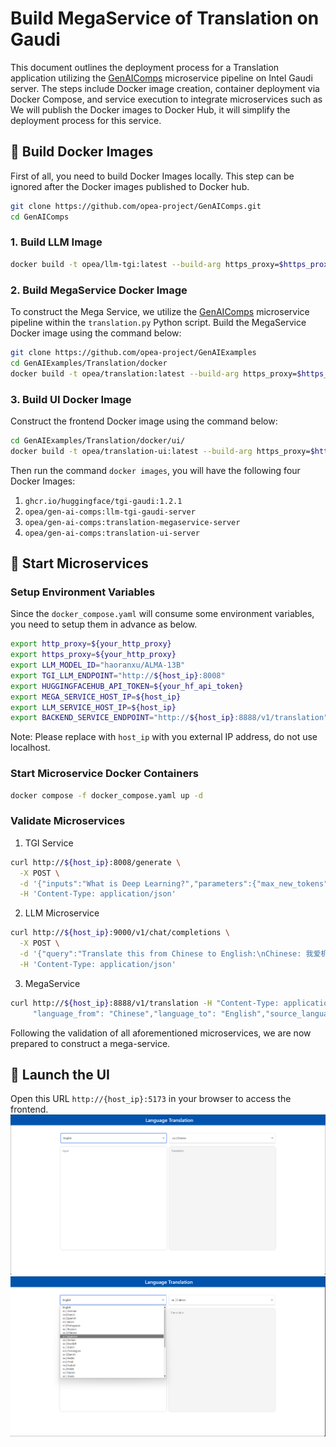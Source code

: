 # Build MegaService of Translation on Gaudi

This document outlines the deployment process for a Translation application utilizing the [GenAIComps](https://github.com/opea-project/GenAIComps.git) microservice pipeline on Intel Gaudi server. The steps include Docker image creation, container deployment via Docker Compose, and service execution to integrate microservices such as We will publish the Docker images to Docker Hub, it will simplify the deployment process for this service.

## 🚀 Build Docker Images

First of all, you need to build Docker Images locally. This step can be ignored after the Docker images published to Docker hub.

```bash
git clone https://github.com/opea-project/GenAIComps.git
cd GenAIComps
```

### 1. Build LLM Image

```bash
docker build -t opea/llm-tgi:latest --build-arg https_proxy=$https_proxy --build-arg http_proxy=$http_proxy -f comps/llms/text-generation/tgi/Dockerfile .
```

### 2. Build MegaService Docker Image

To construct the Mega Service, we utilize the [GenAIComps](https://github.com/opea-project/GenAIComps.git) microservice pipeline within the `translation.py` Python script. Build the MegaService Docker image using the command below:

```bash
git clone https://github.com/opea-project/GenAIExamples
cd GenAIExamples/Translation/docker
docker build -t opea/translation:latest --build-arg https_proxy=$https_proxy --build-arg http_proxy=$http_proxy -f Dockerfile .
```

### 3. Build UI Docker Image

Construct the frontend Docker image using the command below:

```bash
cd GenAIExamples/Translation/docker/ui/
docker build -t opea/translation-ui:latest --build-arg https_proxy=$https_proxy --build-arg http_proxy=$http_proxy -f ./docker/Dockerfile .
```

Then run the command `docker images`, you will have the following four Docker Images:

1. `ghcr.io/huggingface/tgi-gaudi:1.2.1`
2. `opea/gen-ai-comps:llm-tgi-gaudi-server`
3. `opea/gen-ai-comps:translation-megaservice-server`
4. `opea/gen-ai-comps:translation-ui-server`

## 🚀 Start Microservices

### Setup Environment Variables

Since the `docker_compose.yaml` will consume some environment variables, you need to setup them in advance as below.

```bash
export http_proxy=${your_http_proxy}
export https_proxy=${your_http_proxy}
export LLM_MODEL_ID="haoranxu/ALMA-13B"
export TGI_LLM_ENDPOINT="http://${host_ip}:8008"
export HUGGINGFACEHUB_API_TOKEN=${your_hf_api_token}
export MEGA_SERVICE_HOST_IP=${host_ip}
export LLM_SERVICE_HOST_IP=${host_ip}
export BACKEND_SERVICE_ENDPOINT="http://${host_ip}:8888/v1/translation"
```

Note: Please replace with `host_ip` with you external IP address, do not use localhost.

### Start Microservice Docker Containers

```bash
docker compose -f docker_compose.yaml up -d
```

### Validate Microservices

1. TGI Service

```bash
curl http://${host_ip}:8008/generate \
  -X POST \
  -d '{"inputs":"What is Deep Learning?","parameters":{"max_new_tokens":64, "do_sample": true}}' \
  -H 'Content-Type: application/json'
```

2. LLM Microservice

```bash
curl http://${host_ip}:9000/v1/chat/completions \
  -X POST \
  -d '{"query":"Translate this from Chinese to English:\nChinese: 我爱机器翻译。\nEnglish:"}' \
  -H 'Content-Type: application/json'
```

3. MegaService

```bash
curl http://${host_ip}:8888/v1/translation -H "Content-Type: application/json" -d '{
     "language_from": "Chinese","language_to": "English","source_language": "我爱机器翻译。"}'
```

Following the validation of all aforementioned microservices, we are now prepared to construct a mega-service.

## 🚀 Launch the UI

Open this URL `http://{host_ip}:5173` in your browser to access the frontend.
![project-screenshot](../../assets/img/trans_ui_init.png)
![project-screenshot](../../assets/img/trans_ui_select.png)
